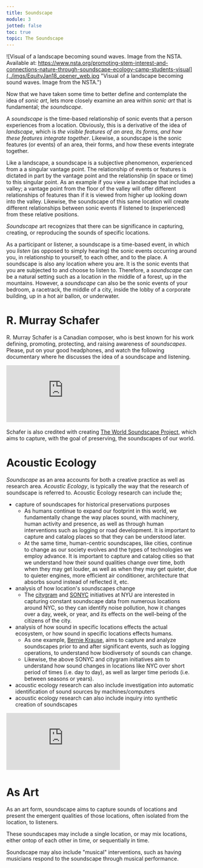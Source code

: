 ```yaml
---
title: Soundscape
module: 3
jotted: false
toc: true
topic: The Soundscape
---
```


![Visual of a landscape becoming sound waves. Image from the NSTA. Available at: https://www.nsta.org/promoting-stem-interest-and-connections-nature-through-soundscape-ecology-camp-students-visual](../imgs/EquityJan18_opener_web.jpg "Visual of a landscape becoming sound waves. Image from the NSTA.")

Now that we have taken some time to better define and contemplate the idea of _sonic art_, lets more closely examine an area within _sonic art_ that is fundamental; _the soundscape_.


A _soundscape_ is the time-based relationship of sonic events that a person experiences from a location. Obviously, this is a derivative of the idea of _landscape_, which is _the visible features of an area, its forms, and how these features integrate together_. Likewise, a soundscape is the sonic features (or events) of an area, their forms, and how these events integrate together.

Like a landscape, a soundscape is a subjective phenomenon, experienced from a a singular vantage point. The relationship of events or features is dictated in part by the vantage point and the relationship (in space or time) to this singular point. As an example if you view a landscape that includes a valley; a vantage point from the floor of the valley will offer different relationships of features than if it is viewed from higher up looking down into the valley. Likewise, the soundscape of this same location will create different relationships between sonic events if listened to (experienced) from these relative positions.

_Soundscape_ art recognizes that there can be significance in capturing, creating, or reproducing the sounds of specific locations.

As a participant or listener, a soundscape is a time-based event, in which you _listen_ (as opposed to simply hearing) the sonic events occurring around you, in relationship to yourself, to each other, and to the place. A soundscape is also any location where you are. It is the sonic events that you are subjected to and choose to listen to. Therefore, a _soundscape_ can be a natural setting such as a location in the middle of a forest, up in the mountains. However, a _soundscape_ can also be the sonic events of your bedroom, a racetrack, the middle of a city, inside the lobby of a corporate building, up in a hot air ballon, or underwater.

# R. Murray Schafer

R. Murray Schafer is a Canadian composer, who is best known for his work defining, promoting, protecting, and raising awareness of _soundscapes_. Please, put on your good headphones, and watch the following documentary where he discusses the idea of a soundscape and listening.

<div class="embed-responsive embed-responsive-16by9"><iframe class="embed-responsive-item" src="http://www.nfb.ca/film/listen/embed/player/?player_mode=&embed_mode=0&context_type=film" frameborder="0" allow="accelerometer; autoplay; encrypted-media; gyroscope; picture-in-picture" allowfullscreen></iframe></div>

Schafer is also credited with creating [The World Soundscape Project](http://www.sfu.ca/~truax/wsp.html), which aims to capture, with the goal of preserving, the soundscapes of our world.


# Acoustic Ecology

_Soundscape_ as an area accounts for both a creative practice as well as research area. _Acoustic Ecology_, is typically the way that the research of soundscape is referred to. Acoustic Ecology research can include the;

- capture of soundscapes for historical preservations purposes
    - As humans continue to expand our footprint in this world, we fundamentally change the way places sound, with machinery, human activity and presence, as well as through human interventions such as logging or road development. It is important to capture and catalog places so that they can be understood later.
    - At the same time, human-centric soundscapes, like cities, continue to change as our society evolves and the types of technologies we employ advance. It is important to capture and catalog cities so that we understand how their sound qualities change over time, both when they may get louder, as well as when they may get quieter, due to quieter engines, more efficient air conditioner, architecture that absorbs sound instead of reflected it, etc.
- analysis of how location's soundscapes change
    - The [citygram](https://research.steinhardt.nyu.edu/marl/research/citygram) and [SONYC](https://research.steinhardt.nyu.edu/marl/research/sonyc) initiatives at NYU are interested in capturing constant soundscape data from numerous locations around NYC, so they can identify noise pollution, how it changes over a day, week, or year, and its effects on the well-being of the citizens of the city.
- analysis of how sound in specific locations effects the actual ecosystem, or how sound in specific locations effects humans.
    - As one example, [Bernie Krause](http://www.wildsanctuary.com/index.html), aims to capture and analyze soundscapes prior to and after significant events, such as logging operations, to understand how biodiversoty of sounds can change.
    - Likewise, the above SONYC and citygram initiatives aim to understand how sound changes in locations like NYC over short period of times (i.e. day to day), as well as larger time periods (i.e. between seasons or years).
- acoustic ecology research can also include investigation into automatic identification of sound sources by machines/computers
- acoustic ecology research can also include inquiry into synthetic creation of soundscapes

<div class="embed-responsive embed-responsive-16by9"><iframe class="embed-responsive-item" src="https://www.youtube.com/embed/d-JMtVLUSEg" frameborder="0" allow="accelerometer; autoplay; encrypted-media; gyroscope; picture-in-picture" allowfullscreen></iframe></div>

# As Art

As an art form, soundscape aims to capture sounds of locations and present the emergent qualities of those locations, often isolated from the location, to listeners.

These soundscapes may include a single location, or may mix locations, either ontop of each other in time, or sequentially in time.

Soundscape may also include "musical" interventions, such as having musicians respond to the soundscape through musical performance.
